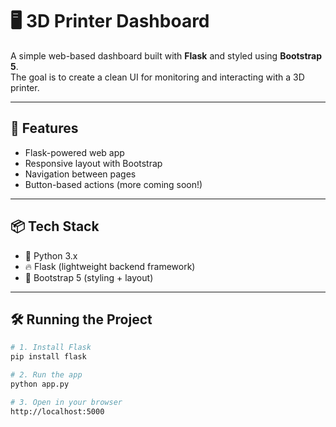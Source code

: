 # 🖥️ 3D Printer Dashboard

A simple web-based dashboard built with **Flask** and styled using **Bootstrap 5**.  
The goal is to create a clean UI for monitoring and interacting with a 3D printer.

---

## 🚀 Features

- Flask-powered web app
- Responsive layout with Bootstrap
- Navigation between pages
- Button-based actions (more coming soon!)

---

## 📦 Tech Stack

- 🐍 Python 3.x
- 🔥 Flask (lightweight backend framework)
- 🎨 Bootstrap 5 (styling + layout)

---

## 🛠️ Running the Project

```bash
# 1. Install Flask
pip install flask

# 2. Run the app
python app.py

# 3. Open in your browser
http://localhost:5000

